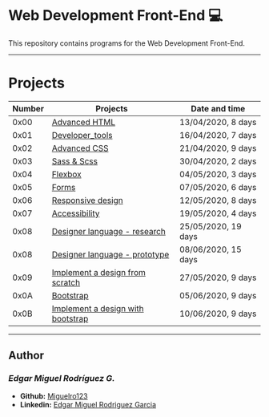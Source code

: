 # Web Development Front-End :computer:

This repository contains programs for the Web Development Front-End.

---

# Projects

Number | Projects | Date and time
----------- | ----------- | -----------
0x00 | [Advanced HTML](./0x00-html_advanced) | 13/04/2020, 8 days
0x01 | [Developer_tools](./0x01-developer_tools) | 16/04/2020, 7 days
0x02 | [Advanced CSS](./0x02-CSS_advanced) | 21/04/2020, 9 days
0x03 | [Sass & Scss](./0x03-sass_scss) | 30/04/2020, 2 days
0x04 | [Flexbox](./0x04-flexbox) | 04/05/2020, 3 days
0x05 | [Forms](./0x05-form) | 07/05/2020, 6 days
0x06 | [Responsive design](./0x06-responsive_design) | 12/05/2020, 8 days
0x07 | [Accessibility](./0x07-accessibility) | 19/05/2020, 4 days
0x08 | [Designer language - research](./0x08-Designer_language-research) | 25/05/2020, 19 days
0x08 | [Designer language - prototype](./0x08-Designer_language-prototype) | 08/06/2020, 15 days
0x09 | [Implement a design from scratch](./holberton-headphones) | 27/05/2020, 9 days
0x0A | [Bootstrap](./0x0A-Bootstrap) | 05/06/2020, 9 days
0x0B | [Implement a design with bootstrap](./holberton-smiling-school) | 10/06/2020, 9 days

---

## Author
### _Edgar Miguel Rodríguez G._

- **Github:** [Miguelro123](https://github.com/Miguelro123) 
- **Linkedin:** [Edgar Miguel Rodriguez Garcia](https://www.linkedin.com/in/edgar-miguel-rodriguez-garcia-20a5281a2/)
